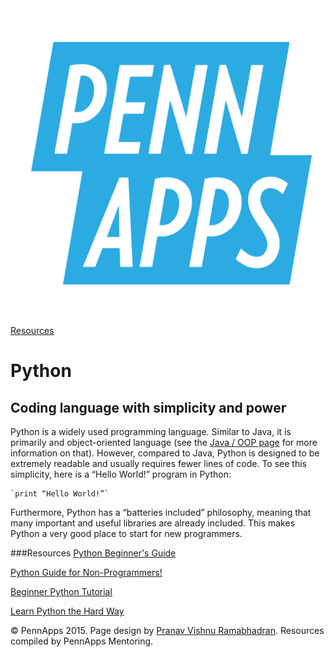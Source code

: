 <div class="hidden"><meta property="og:image" content="http://2015s.pennapps.com/assets/images/logo.png"><link rel="shortcut icon" href="http://2015s.pennapps.com/assets/images/logo.png"><link rel="stylesheet" href="assets/css/global.css"><link rel="stylesheet" href="http://netdna.bootstrapcdn.com/font-awesome/4.0.3/css/font-awesome.css"><link rel="stylesheet" href='http://fonts.googleapis.com/css?family=Open+Sans:300italic,400italic,600italic,700italic,400,300,600,700' type='text/css'></div><div class="nav-items"><a href="index.html"><img src="assets/img/logo.svg"></a><a href="#Resources" class="nav-item">Resources</a></div>

Python <a id="setup-section"></a>
============
Coding language with simplicity and power
--------------------------
Python is a widely used programming language. Similar to Java, it is primarily and object-oriented language (see the [Java / OOP page](./BeginnerJava.html) for more information on that). However, compared to Java, Python is designed to be extremely readable and usually requires fewer lines of code. To see this simplicity, here is a “Hello World!” program in Python:

	`print “Hello World!”`

Furthermore, Python has a “batteries included” philosophy, meaning that many important and useful libraries are already included. This makes Python a very good place to start for new programmers.

###Resources
[Python Beginner's Guide](http://wiki.python.org/moin/BeginnersGuide)

[Python Guide for Non-Programmers!](http://wiki.python.org/moin/BeginnersGuide/NonProgrammers)

[Beginner Python Tutorial](http://www.sthurlow.com/python/)

[Learn Python the Hard Way](http://learnpythonthehardway.org/book/)





<div class="footer"><p>&copy; PennApps 2015. Page design by <a href="http://pvrnav.com">Pranav Vishnu Ramabhadran</a>. Resources compiled by PennApps Mentoring.</div>

<script src="http://code.jquery.com/jquery-1.11.0.min.js"></script>
<script src="assets/js/FlowType.js"></script>
<script type="text/javascript">
    $('body').flowtype({
        minimum   : 500,
        maximum   : 1000,
        minFont   : 16,
        maxFont   : 65,
        fontRatio : 40
    });
</script>
